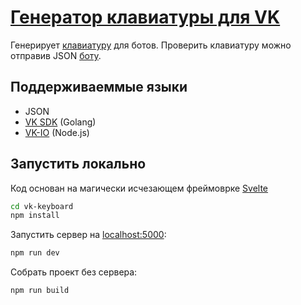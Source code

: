 # [Генератор клавиатуры для VK](https://severecloud.github.io/vk-keyboard)

Генерирует [клавиатуру](https://vk.com/dev/bots_docs_3) для ботов. Проверить клавиатуру можно отправив JSON [боту](https://vk.com/im?sel=-174472256).

## Поддерживаеммые языки

- JSON
- [VK SDK](https://github.com/SevereCloud/vksdk) (Golang)
- [VK-IO](https://github.com/negezor/vk-io/blob/master/docs/ru/api-reference/buttons/keyboard.md) (Node.js)

## Запустить локально

Код основан на магически исчезающем фреймоврке [Svelte](https://svelte.technology/)

```bash
cd vk-keyboard
npm install
```

Запустить сервер на [localhost:5000](http://localhost:5000):

```bash
npm run dev
```

Собрать проект без сервера:

```bash
npm run build
```
